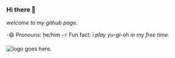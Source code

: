 ### Hi there 👋
*welcome to my github page.*

-😄 Pronouns: he/him
-⚡ Fun fact: *i play yu-gi-oh in my free time.*

![logo goes here.]("LOGO.png")
